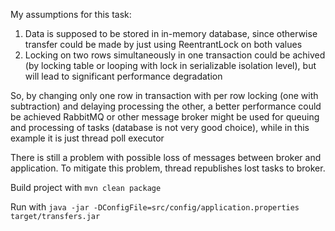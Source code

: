 My assumptions for this task:

1. Data is supposed to be stored in in-memory database, since otherwise transfer could be made by just using ReentrantLock on both values
2. Locking on two rows simultaneously in one transaction could be achived (by locking table or looping with lock in serializable isolation level), but will lead to significant performance degradation

So, by changing only one row in transaction with per row locking (one with subtraction) and delaying processing the other, a better performance could be achieved
RabbitMQ or other message broker might be used for queuing and processing of tasks (database is not very good choice), while in this example it is just thread poll executor

There is still a problem with possible loss of messages between broker and application. To mitigate this problem, thread republishes lost tasks to broker.

Build project with ```mvn clean package```

Run with ```java -jar -DConfigFile=src/config/application.properties target/transfers.jar```
